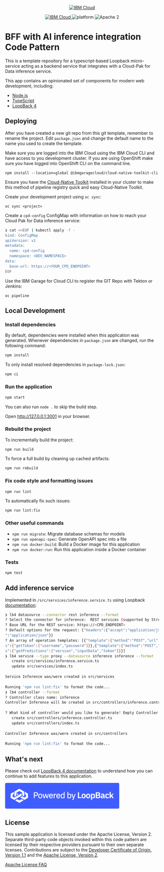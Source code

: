 <p align="center">
    <a href="http://kitura.io/">
        <img src="https://landscape.cncf.io/logos/ibm-member.svg" height="100" alt="IBM Cloud">
    </a>
</p>

<p align="center">
    <a href="https://cloud.ibm.com">
    <img src="https://img.shields.io/badge/IBM%20Cloud-powered-blue.svg" alt="IBM Cloud">
    </a>
    <img src="https://img.shields.io/badge/platform-node-lightgrey.svg?style=flat" alt="platform">
    <img src="https://img.shields.io/badge/license-Apache2-blue.svg?style=flat" alt="Apache 2">
</p>

# BFF with AI inference integration Code Pattern

This is a template repository for a typescript-based Loopback micro-service acting as a backend service that integrates with a Cloud-Pak for Data inference service.

This app contains an opinionated set of components for modern web development, including:
- [Node.js](https://nodejs.org/en/)
- [TypeScript](https://www.typescriptlang.org/)
- [LoopBack 4](https://loopback.io/doc/en/lb4/)

## Deploying

After you have created a new git repo from this git template, remember to rename the project.
Edit `package.json` and change the default name to the name you used to create the template.

Make sure you are logged into the IBM Cloud using the IBM Cloud CLI and have access to you development cluster. If you are using OpenShift make sure you have logged into OpenShift CLI on the command line.

```$bash
npm install --location=global @ibmgaragecloud/cloud-native-toolkit-cli
```

Ensure you have the [Cloud-Native Toolkit](https://cloudnativetoolkit.dev) installed in your cluster to make this method of pipeline registry quick and easy Cloud-Native Toolkit.

Create your development project using `oc sync`:

```$bash
oc sync <project>
```

Create a `cpd-config` ConfigMap with information on how to reach your Cloud Pak for Data inference service:

```sh
❯ cat <<EOF | kubectl apply -f -     
kind: ConfigMap
apiVersion: v1
metadata:
  name: cpd-config
  namespace: <DEV_NAMESPACE>
data:
  base-url: https://<YOUR_CPD_ENDPOINT>
EOF
```

Use the IBM Garage for Cloud CLI to register the GIT Repo with Tekton or Jenkins:

```$bash
oc pipeline
```

## Local Development

### Install dependencies

By default, dependencies were installed when this application was generated.
Whenever dependencies in `package.json` are changed, run the following command:

```sh
npm install
```

To only install resolved dependencies in `package-lock.json`:

```sh
npm ci
```

### Run the application

```sh
npm start
```

You can also run `node .` to skip the build step.

Open http://127.0.0.1:3001 in your browser.

### Rebuild the project

To incrementally build the project:

```sh
npm run build
```

To force a full build by cleaning up cached artifacts:

```sh
npm run rebuild
```

### Fix code style and formatting issues

```sh
npm run lint
```

To automatically fix such issues:

```sh
npm run lint:fix
```

### Other useful commands

- `npm run migrate`: Migrate database schemas for models
- `npm run openapi-spec`: Generate OpenAPI spec into a file
- `npm run docker:build`: Build a Docker image for this application
- `npm run docker:run`: Run this application inside a Docker container

### Tests

```sh
npm test
```

## Add inference service

Implemented in `/src/services/inference.service.ts` using Loopback [documentation](https://loopback.io/doc/en/lb4/Calling-rest-apis.html):

```sh
❯ lb4 datasource --connector rest inference --format
? Select the connector for inference:  REST services (supported by StrongLoop)
? Base URL for the REST service: https://<CPD_ENDPOINT>
? Default options for the request: {"headers":{"accept":"application/json","content-type
":"application/json"}}
? An array of operation templates: [{"template":{"method":"POST","url":"https://<CPD_ENDPOINT>/icp4d-api/v1/authorize","body":{"username":"{username:string}","password":"{password:string}"}},"function
s":{"getToken":["username","password"]}},{"template":{"method":"POST","url":"https://<CPD_ENDPOINT>/ml/v4/deployments/customer_churn/predictions","headers":{"Authorization":"Bearer {token:string}"},"query":{"version":"{version:string}"},"body":{"input_data":"{inputData:array}"}},"function
s":{"getPredictions":["version","inputData","token"]}}]
❯ lb4 service --type proxy --datasource inference inference --format
   create src/services/inference.service.ts
   update src/services/index.ts

Service Inference was/were created in src/services

Running 'npm run lint:fix' to format the code...
❯ lb4 controller --format
? Controller class name: inference
Controller Inference will be created in src/controllers/inference.controller.ts

? What kind of controller would you like to generate? Empty Controller
   create src/controllers/inference.controller.ts
   update src/controllers/index.ts

Controller Inference was/were created in src/controllers

Running 'npm run lint:fix' to format the code...
```

## What's next

Please check out [LoopBack 4 documentation](https://loopback.io/doc/en/lb4/) to
understand how you can continue to add features to this application.

[![LoopBack](https://github.com/loopbackio/loopback-next/raw/master/docs/site/imgs/branding/Powered-by-LoopBack-Badge-(blue)-@2x.png)](http://loopback.io/)

## License

This sample application is licensed under the Apache License, Version 2. Separate third-party code objects invoked within this code pattern are licensed by their respective providers pursuant to their own separate licenses. Contributions are subject to the [Developer Certificate of Origin, Version 1.1](https://developercertificate.org/) and the [Apache License, Version 2](https://www.apache.org/licenses/LICENSE-2.0.txt).

[Apache License FAQ](https://www.apache.org/foundation/license-faq.html#WhatDoesItMEAN)
